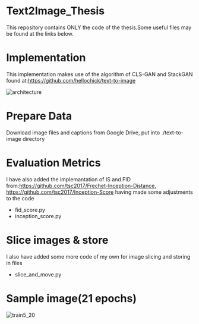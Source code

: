 # Text2Image_Thesis


This repository contains ONLY the code of the thesis.Some useful files may be found at the links below.

# Implementation
This implementation makes  use of  the algorithm of CLS-GAN and StackGAN found at:https://github.com/hellochick/text-to-image		


![architecture](https://user-images.githubusercontent.com/75016825/124499785-47564a80-ddc7-11eb-9e7b-c87c9ee95c5e.jpeg)


# Prepare Data
Download image files and captions from Google Drive, put into ./text-to-image directory


# Evaluation Metrics
I have also added the implemantation of IS and FID from:https://github.com/tsc2017/Frechet-Inception-Distance,
https://github.com/tsc2017/Inception-Score having made some adjustments to the code

* fid_score.py
* inception_score.py

# Slice images & store
I also have added some more code of my own for image slicing and storing in files

* slice_and_move.py

# Sample image(21  epochs)

![train5_20](https://user-images.githubusercontent.com/75016825/124499724-2aba1280-ddc7-11eb-9921-1e64116a71fc.png)
